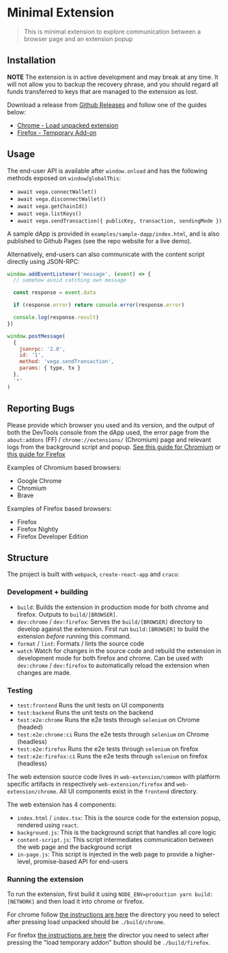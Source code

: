 # Minimal Extension

> This is minimal extension to explore communication between a browser page and
> an extension popup

## Installation

**NOTE** The extension is in active development and may break at any time.
It will not allow you to backup the recovery phrase, and you should regard
all funds transferred to keys that are managed to the extension as lost.

Download a release from [Github Releases](https://github.com/vegaprotocol/vegawallet-browser/releases) and follow one of the guides below:

- [Chrome - Load unpacked extension](https://developer.chrome.com/docs/extensions/mv3/getstarted/development-basics/#load-unpacked)
- [Firefox - Temporary Add-on](https://extensionworkshop.com/documentation/develop/temporary-installation-in-firefox/)

## Usage

The end-user API is available after `window.onload` and has the following
methods exposed on `window`/`globalThis`:

- `await vega.connectWallet()`
- `await vega.disconnectWallet()`
- `await vega.getChainId()`
- `await vega.listKeys()`
- `await vega.sendTransaction({ publicKey, transaction, sendingMode })`

A sample dApp is provided in `examples/sample-dapp/index.html`, and is also
published to Github Pages (see the repo website for a live demo).

Alternatively, end-users can also communicate with the content script directly
using JSON-RPC:

```js
window.addEventListener('message', (event) => {
  // somehow avoid catching own message

  const response = event.data

  if (response.error) return console.error(response.error)

  console.log(response.result)
})

window.postMessage(
  {
    jsonrpc: '2.0',
    id: '1',
    method: 'vega.sendTransaction',
    params: { type, tx }
  },
  '*'
)
```

## Reporting Bugs

Please provide which browser you used and its version, and the output of both
the DevTools console from the dApp used, the error page from the
`about:addons` (FF) / `chrome://extensions/` (Chromium) page and relevant logs
from the background script and popup.
[See this guide for Chromium](https://developer.chrome.com/docs/extensions/mv3/tut_debugging/)
or [this guide for Firefox](https://extensionworkshop.com/documentation/develop/debugging/)

Examples of Chromium based browsers:

- Google Chrome
- Chromium
- Brave

Examples of Firefox based browsers:

- Firefox
- Firefox Nightly
- Firefox Developer Edition

## Structure

The project is built with `webpack`, `create-react-app` and `craco`:

### Development + building

- `build`: Builds the extension in production mode for both chrome and firefox. Outputs to `build/[BROWSER]`.
- `dev:chrome` / `dev:firefox`: Serves the `build/[BROWSER]` directory to develop against the extension. First run `build:[BROWSER]` to build the extension _before_ running this command.
- `format` / `lint`: Formats / lints the source code
- `watch` Watch for changes in the source code and rebuild the extension in development mode for both firefox and chrome. Can be used with `dev:chrome` / `dev:firefox` to automatically reload the extension when changes are made.

### Testing

- `test:frontend` Runs the unit tests on UI components
- `test:backend` Runs the unit tests on the backend
- `test:e2e:chrome` Runs the e2e tests through `selenium` on Chrome (headed)
- `test:e2e:chrome:ci` Runs the e2e tests through `selenium` on Chrome (headless)
- `test:e2e:firefox` Runs the e2e tests through `selenium` on firefox
- `test:e2e:firefox:ci` Runs the e2e tests through `selenium` on firefox (headless)

The web extension source code lives in `web-extension/common` with platform
specific artifacts in respectively `web-extension/firefox` and `web-extension/chrome`. All UI components exist in the `frontend` directory.

The web extension has 4 components:

- `index.html` / `index.tsx`: This is the source code for the extension popup, rendered using `react`.
- `background.js`: This is the background script that handles all core logic
- `content-script.js`: This script intermediates communication between the web
  page and the background script
- `in-page.js`: This script is injected in the web page to provide a
  higher-level, promise-based API for end-users

### Running the extension

To run the extension, first build it using `NODE_ENV=production yarn build:[NETWORK]` and then load it into chrome or firefox.

For chrome follow [the instructions are here](https://developer.chrome.com/docs/extensions/mv3/getstarted/development-basics/#load-unpacked) the directory you need to select after pressing load unpacked should be `./build/chrome`.

For firefox [the instructions are here](https://developer.mozilla.org/en-US/docs/Mozilla/Add-ons/WebExtensions/Your_first_WebExtension#installing) the director you need to select after pressing the "load temporary addon" button should be `./build/firefox`.
